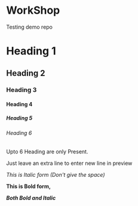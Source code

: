 # WorkShop
Testing demo repo
# Heading 1
## Heading 2
### Heading 3
#### Heading 4
##### Heading 5
###### Heading 6
Upto 6 Heading are only Present.

Just leave an extra line to enter new line in preview

*This is Italic form (Don't give the space)*

**This is Bold form,**

***Both Bold and Italic***
